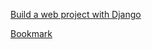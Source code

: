 [Build a web project with Django](https://www.youtube.com/watch?v=gAI218HSK8s&list=PLx-q4INfd95G-wrEjKDAcTB1K-8n1sIiz)

[Bookmark](https://youtu.be/knXq7FevN_Q?list=PLx-q4INfd95G-wrEjKDAcTB1K-8n1sIiz&t=967)
